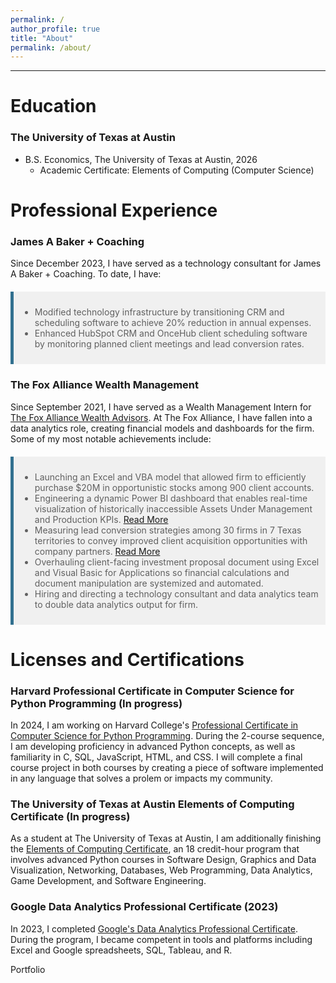 ```yaml
---
permalink: /
author_profile: true
title: "About"
permalink: /about/
---
```

------

<style>
  blockquote {
    padding: 10px;
    background-color: #f0f0f0;
    border-left: 5px solid #31708f;
    margin: 20px 0;
  }
</style>

# Education

### The University of Texas at Austin
- B.S. Economics, The University of Texas at Austin, 2026
  - Academic Certificate: Elements of Computing (Computer Science)

# Professional Experience

### James A Baker + Coaching

Since December 2023, I have served as a technology consultant for James A Baker + Coaching. To date, I have:

> - Modified technology infrastructure by transitioning CRM and scheduling software to achieve 20% reduction in annual expenses.
> - Enhanced HubSpot CRM and OnceHub client scheduling software by monitoring planned client meetings and lead conversion rates.

### The Fox Alliance Wealth Management

Since September 2021, I have served as a Wealth Management Intern for [The Fox Alliance Wealth Advisors](https://www.foxalliancewealth.com/). At The Fox Alliance, I have fallen into a data analytics role, creating financial models and dashboards for the firm. Some of my most notable achievements include:

> - Launching an Excel and VBA model that allowed firm to efficiently purchase $20M in opportunistic stocks among 900 client accounts.
> - Engineering a dynamic Power BI dashboard that enables real-time visualization of historically inaccessible Assets Under Management and Production KPIs. [Read More](https://chamberlainlondon.github.io/portfolio/portfolio-2/)
> - Measuring lead conversion strategies among 30 firms in 7 Texas territories to convey improved client acquisition opportunities with company partners. [Read More](https://chamberlainlondon.github.io/portfolio/portfolio-1/)
> - Overhauling client-facing investment proposal document using Excel and Visual Basic for Applications so financial calculations and document manipulation are systemized and automated.
> - Hiring and directing a technology consultant and data analytics team to double data analytics output for firm.

# Licenses and Certifications

### Harvard Professional Certificate in Computer Science for Python Programming (In progress)

In 2024, I am working on Harvard College's [Professional Certificate in Computer Science for Python Programming](https://www.harvardonline.harvard.edu/course/professional-certificate-computer-science-python-programming). During the 2-course sequence, I am developing proficiency in advanced Python concepts, as well as familiarity in C, SQL, JavaScript, HTML, and CSS. I will complete a final course project in both courses by creating a piece of software implemented in any language that solves a prolem or impacts my community.

### The University of Texas at Austin Elements of Computing Certificate (In progress)

As a student at The University of Texas at Austin, I am additionally finishing the [Elements of Computing Certificate](https://www.cs.utexas.edu/undergraduate-program/academics/elements-computing), an 18 credit-hour program that involves advanced Python courses in Software Design, Graphics and Data Visualization, Networking, Databases, Web Programming, Data Analytics, Game Development, and Software Engineering.

### Google Data Analytics Professional Certificate (2023)

In 2023, I completed [Google's Data Analytics Professional Certificate](https://www.credly.com/badges/f57c583b-6caa-4b88-8111-3ab16a6be2ea/linked_in_profile). During the program, I became competent in tools and platforms including Excel and Google spreadsheets, SQL, Tableau, and R. 

<div style="text-align:left;">
    <a href="/portfolio/" class="btn" style="text-decoration: none;">Portfolio</a>
</div>
